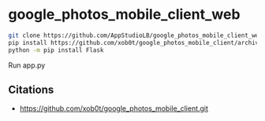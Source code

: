 # google_photos_mobile_client_web

```bash
git clone https://github.com/AppStudioLB/google_photos_mobile_client_web.git
pip install https://github.com/xob0t/google_photos_mobile_client/archive/refs/heads/main.zip --force-reinstall
python -m pip install Flask
```

Run app.py

## Citations
- https://github.com/xob0t/google_photos_mobile_client.git
